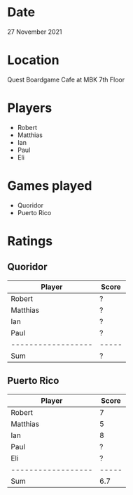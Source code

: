 Date
====

27 November 2021

Location
========

Quest Boardgame Cafe
at MBK 7th Floor

Players
=======

- Robert
- Matthias
- Ian
- Paul
- Eli

Games played
============

- Quoridor
- Puerto Rico

Ratings
=======

Quoridor
--------

| Player             | Score |
| ------------------ | ----- |
| Robert             | ?     |
| Matthias           | ?     | 
| Ian                | ?     | 
| Paul               | ?     | 
| ------------------ | ----- | 
| Sum                | ?     | 

Puerto Rico
-----------

| Player             | Score |
| ------------------ | ----- |
| Robert             | 7     |
| Matthias           | 5     | 
| Ian                | 8     | 
| Paul               | ?     | 
| Eli                | ?     | 
| ------------------ | ----- | 
| Sum                | 6.7   | 
